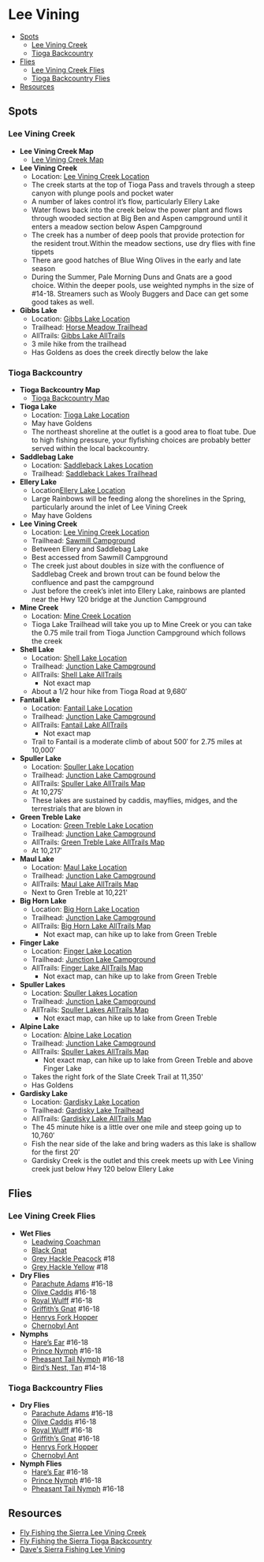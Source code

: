 # Lee Vining

- [Spots](#spots)
  - [Lee Vining Creek](#lee-vining-creek)
  - [Tioga Backcountry](#tioga-backcountry)
- [Flies](#flies)
  - [Lee Vining Creek Flies](#lee-vining-creek-flies)
  - [Tioga Backcountry Flies](#tioga-backcountry-flies)
- [Resources](#resources)

## Spots

### Lee Vining Creek

- **Lee Vining Creek Map**
  - [Lee Vining Creek Map](/img/lee-vining-creek.gif)
- **Lee Vining Creek**
  - Location: [Lee Vining Creek Location](https://maps.app.goo.gl/kTxttQiz73NMySv36)
  - The creek starts at the top of Tioga Pass and travels through a steep canyon with plunge pools and pocket water
  - A number of lakes control it’s flow, particularly Ellery Lake
  - Water flows back into the creek below the power plant and flows through wooded section at Big Ben and Aspen campground until it enters a meadow section below Aspen Campground
  - The creek has a number of deep pools that provide protection for the resident trout.Within the meadow sections, use dry flies with fine tippets
  - There are good hatches of Blue Wing Olives in the early and late season
  - During the Summer, Pale Morning Duns and Gnats are a good choice. Within the deeper pools, use weighted nymphs in the size of #14-18. Streamers such as Wooly Buggers and Dace can get some good takes as well.
- **Gibbs Lake**
  - Location: [Gibbs Lake Location](https://maps.app.goo.gl/kYG74HSF1RquNybm9)
  - Trailhead: [Horse Meadow Trailhead](https://maps.app.goo.gl/SRPvXRkvS9zNc6LZA)
  - AllTrails: [Gibbs Lake AllTrails](https://www.alltrails.com/explore/trail/us/california/gibbs-lake)
  - 3 mile hike from the trailhead
  - Has Goldens as does the creek directly below the lake

### Tioga Backcountry

- **Tioga Backcountry Map**
  - [Tioga Backcountry Map](/img/tioga-backcountry.gif)
- **Tioga Lake**
  - Location: [Tioga Lake Location](https://maps.app.goo.gl/UPXoLofaiMG6sDtj6)
  - May have Goldens
  - The northeast shoreline at the outlet is a good area to float tube. Due to high fishing pressure, your flyfishing choices are probably better served within the local backcountry.
- **Saddlebag Lake**
  - Location: [Saddleback Lakes Location](https://maps.app.goo.gl/xSBvcr1sDcsf15Gz5)
  - Trailhead: [Saddleback Lakes Trailhead](https://maps.app.goo.gl/qPRGJcjvVNrqbFrh6)
- **Ellery Lake**
  - Location[Ellery Lake Location](https://www.google.com/maps?q=Ellery+Lake&ftid=0x8096501c0f3a742f:0x7e01357d18f1c29d)
  - Large Rainbows will be feeding along the shorelines in the Spring, particularly around the inlet of Lee Vining Creek
  - May have Goldens
- **Lee Vining Creek**
  - Location: [Lee Vining Creek Location](https://maps.app.goo.gl/2H8Pz2SvFAjFLWW79)
  - Trailhead: [Sawmill Campground](https://maps.app.goo.gl/oiG12Nodc8DfDJWVA)
  - Between Ellery and Saddlebag Lake
  - Best accessed from Sawmill Campground
  - The creek just about doubles in size with the confluence of Saddlebag Creek and brown trout can be found below the confluence and past the campground
  - Just before the creek’s inlet into Ellery Lake, rainbows are planted near the Hwy 120 bridge at the Junction Campground
- **Mine Creek**
  - Location: [Mine Creek Location](https://maps.app.goo.gl/yKX283Ty8W2tn3fW6)
  - Tioga Lake Trailhead will take you up to Mine Creek or you can take the 0.75 mile trail from Tioga Junction Campground which follows the creek
- **Shell Lake**
  - Location: [Shell Lake Location](https://maps.app.goo.gl/9JAtna4qfvD5XKkc9)
  - Trailhead: [Junction Lake Campground](https://maps.app.goo.gl/DQHYYqveBrSMGbDx8)
  - AllTrails: [Shell Lake AllTrails](https://www.alltrails.com/explore/trail/us/california/maul-lake-via-mine-creek-trail)
    - Not exact map
  - About a 1/2 hour hike from Tioga Road at 9,680′
- **Fantail Lake**
  - Location: [Fantail Lake Location](https://maps.app.goo.gl/zrfTThvKds9iYXm5A)
  - Trailhead: [Junction Lake Campground](https://maps.app.goo.gl/DQHYYqveBrSMGbDx8)
  - AllTrails: [Fantail Lake AllTrails](https://www.alltrails.com/explore/trail/us/california/maul-lake-via-mine-creek-trail)
    - Not exact map
  - Trail to Fantail is a moderate climb of about 500′ for 2.75 miles at 10,000′
- **Spuller Lake**
  - Location: [Spuller Lake Location](https://maps.app.goo.gl/fViJPTAR4A7dpZxTA)
  - Trailhead: [Junction Lake Campground](https://maps.app.goo.gl/DQHYYqveBrSMGbDx8)
  - AllTrails: [Spuller Lake AllTrails Map](https://www.alltrails.com/explore/trail/us/california/maul-lake-via-mine-creek-trail)
  - At 10,275′
  - These lakes are sustained by caddis, mayflies, midges, and the terrestrials that are blown in
- **Green Treble Lake**
  - Location: [Green Treble Lake Location](https://maps.app.goo.gl/EPfmoLK6wET1TAEX7)
  - Trailhead: [Junction Lake Campground](https://maps.app.goo.gl/DQHYYqveBrSMGbDx8)
  - AllTrails: [Green Treble Lake AllTrails Map](https://www.alltrails.com/explore/trail/us/california/maul-lake-via-mine-creek-trail)
  - At 10,217′
- **Maul Lake**
  - Location: [Maul Lake Location](https://maps.app.goo.gl/1AURf7zRQ7THZN8P9)
  - Trailhead: [Junction Lake Campground](https://maps.app.goo.gl/DQHYYqveBrSMGbDx8)
  - AllTrails: [Maul Lake AllTrails Map](https://www.alltrails.com/explore/trail/us/california/maul-lake-via-mine-creek-trail)
  - Next to Gren Treble at 10,221'
- **Big Horn Lake**
  - Location: [Big Horn Lake Location](https://maps.app.goo.gl/ohyqNojEb12Zu29v7)
  - Trailhead: [Junction Lake Campground](https://maps.app.goo.gl/DQHYYqveBrSMGbDx8)
  - AllTrails: [Big Horn Lake AllTrails Map](https://www.alltrails.com/explore/trail/us/california/maul-lake-via-mine-creek-trail)
    - Not exact map, can hike up to lake from Green Treble
- **Finger Lake**
  - Location: [Finger Lake Location](https://maps.app.goo.gl/Cmw5WiDfTnjFnUFe8)
  - Trailhead: [Junction Lake Campground](https://maps.app.goo.gl/DQHYYqveBrSMGbDx8)
  - AllTrails: [Finger Lake AllTrails Map](https://www.alltrails.com/explore/trail/us/california/maul-lake-via-mine-creek-trail)
    - Not exact map, can hike up to lake from Green Treble
- **Spuller Lakes**
  - Location: [Spuller Lakes Location](https://maps.app.goo.gl/FghMMegediZaLXKG9)
  - Trailhead: [Junction Lake Campground](https://maps.app.goo.gl/DQHYYqveBrSMGbDx8)
  - AllTrails: [Spuller Lakes AllTrails Map](https://www.alltrails.com/explore/trail/us/california/maul-lake-via-mine-creek-trail)
    - Not exact map, can hike up to lake from Green Treble
- **Alpine Lake**
  - Location: [Alpine Lake Location](https://maps.app.goo.gl/wfHCjvHCpSfPzc3B9)
  - Trailhead: [Junction Lake Campground](https://maps.app.goo.gl/DQHYYqveBrSMGbDx8)
  - AllTrails: [Spuller Lakes AllTrails Map](https://www.alltrails.com/explore/trail/us/california/maul-lake-via-mine-creek-trail)
    - Not exact map, can hike up to lake from Green Treble and above Finger Lake
  - Takes the right fork of the Slate Creek Trail at 11,350'
  - Has Goldens
- **Gardisky Lake**
  - Location: [Gardisky Lake Location](https://maps.app.goo.gl/Mb6tWpEf7KTY7QAR8)
  - Trailhead: [Gardisky Lake Trailhead](https://maps.app.goo.gl/hJg1VxF4JWNsTRP38)
  - AllTrails: [Gardisky Lake AllTrails Map](https://www.alltrails.com/explore/trail/us/california/gardisky-lake-trail)
  - The 45 minute hike is a little over one mile and steep going up to 10,760′
  - Fish the near side of the lake and bring waders as this lake is shallow for the first 20′
  - Gardisky Creek is the outlet and this creek meets up with Lee Vining creek just below Hwy 120 below Ellery Lake
  
## Flies

### Lee Vining Creek Flies

- **Wet Flies**
  - [Leadwing Coachman](/img/leadwing.-coachman.jpg)
  - [Black Gnat](/img/black-gnat.jpg)
  - [Grey Hackle Peacock](/img/gray-hackle-peacock.jpg) #18
  - [Grey Hackle Yellow](/img/grey-hackle-yellow.jpg) #18
- **Dry Flies**
  - [Parachute Adams](/img/parachute-adams.jpg) #16-18
  - [Olive Caddis](/img/olive-caddis.jpg) #16-18
  - [Royal Wulff](/img/royal-wulff.jpg) #16-18
  - [Griffith’s Gnat](/img/griffiths-gnat.jpg) #16-18
  - [Henrys Fork Hopper](/img/henrys-fork-hopper.jpg)
  - [Chernobyl Ant](/img/chernobyl-ant.jpg)
- **Nymphs**
  - [Hare’s Ear](/img/hares-ear.jpg) #16-18
  - [Prince Nymph](/img/prince-nymph-beadhead.jpg) #16-18
  - [Pheasant Tail Nymph](/img/pheasant-tail-nymph.jpg) #16-18
  - [Bird’s Nest, Tan](/img/birds-nest.jpg) #14-18

### Tioga Backcountry Flies

- **Dry Flies**
  - [Parachute Adams](/img/parachute-adams.jpg) #16-18
  - [Olive Caddis](/img/olive-caddis.jpg) #16-18
  - [Royal Wulff](/img/royal-wulff.jpg) #16-18
  - [Griffith’s Gnat](/img/griffiths-gnat.jpg) #16-18
  - [Henrys Fork Hopper](/img/henrys-fork-hopper.jpg)
  - [Chernobyl Ant](/img/chernobyl-ant.jpg)
- **Nymph Flies**
  - [Hare’s Ear](/img/hares-ear.jpg) #16-18
  - [Prince Nymph](/img/prince-nymph-beadhead.jpg) #16-18
  - [Pheasant Tail Nymph](/img/pheasant-tail-nymph.jpg) #16-18

## Resources

- [Fly Fishing the Sierra Lee Vining Creek](https://flyfishingthesierra.com/lee-vining-creek)
- [Fly Fishing the Sierra Tioga Backcountry](https://flyfishingthesierra.com/tioga-backcountry)
- [Dave's Sierra Fishing Lee Vining](https://www.davessierrafishing.com/mapshtml/lee_vining.html)
